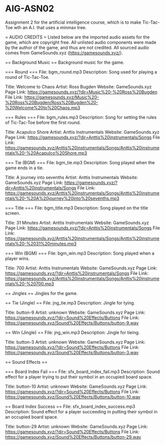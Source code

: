# AIG-ASN02
Assignment 2 for the artificial intelligence course, which is to make Tic-Tac-Toe wth an A.I. that uses a minmax tree.

= AUDIO CREDITS =
Listed below are the imported audio assets for the game, which are copyright free.
All unlisted audio components were made by the author of the game, and thus are not credited.
All sourced audio comes from GameSounds.xyz (https://gamesounds.xyz/).

== Background Music ==
Background music for the game.

=== Round ===
File: bgm_round.mp3
Description: Song used for playing a round of Tic-Tac-Toe.

Title: Welcome to Chaos
Artist: Ross Bugden
Website: GameSounds.xyz
Page Link: https://gamesounds.xyz/?dir=Music%20-%20Ross%20Bugden
File Link: https://gamesounds.xyz/Music%20-%20Ross%20Bugden/Ross%20Bugden%20-%20Welcome%20to%20Chaos.mp3


=== Rules ===
File: bgm_rules.mp3
Description: Song for setting the rules of Tic-Tac-Toe before the first round.

Title: Acapulco Shore
Artist: Anttis Instrumentals
Website: GameSounds.xyz
Page Link: https://gamesounds.xyz/?dir=Anttis%20instrumentals/Songs
File Link: https://gamesounds.xyz/Anttis%20instrumentals/Songs/Anttis%20instrumentals%20-%20Acapulco%20Shore.mp3


=== Tie (BGM) ===
File: bgm_tie.mp3
Description: Song played when the game ends in a tie.

Title: A journey into sevenths
Artist: Anttis Instrumentals
Website: GameSounds.xyz
Page Link: https://gamesounds.xyz/?dir=Anttis%20instrumentals/Songs
File Link: https://gamesounds.xyz/Anttis%20instrumentals/Songs/Anttis%20instrumentals%20-%20A%20journey%20into%20sevenths.mp3


=== Title ===
File: bgm_title.mp3
Description: Song played on the title screen.

Title: 31 Minutes
Artist: Anttis Instrumentals
Website: GameSounds.xyz
Page Link: https://gamesounds.xyz/?dir=Anttis%20instrumentals/Songs
File Link: https://gamesounds.xyz/Anttis%20instrumentals/Songs/Anttis%20instrumentals%20-%2031%20minutes.mp3


=== Win (BGM) ===
File: bgm_win.mp3
Description: Song played when a player wins.

Title: 700
Artist: Anttis Instrumentals
Website: GameSounds.xyz
Page Link: https://gamesounds.xyz/?dir=Anttis%20instrumentals/Songs
File Link: https://gamesounds.xyz/Anttis%20instrumentals/Songs/Anttis%20instrumentals%20-%20700.mp3

== Jingles ==
Jingles for the game.

== Tie (Jingle) ==
File: jng_tie.mp3
Description: Jingle for tying.

Title: button-9
Artist: unknown
Website: GameSounds.xyz
Page Link: https://gamesounds.xyz/?dir=Sound%20Effects/Buttons
File Link: https://gamesounds.xyz/Sound%20Effects/Buttons/button-9.wav


== Win (Jingle) ==
File: jng_win.mp3
Description: Jingle for tieing.

Title: button-3
Artist: unknown
Website: GameSounds.xyz
Page Link: https://gamesounds.xyz/?dir=Sound%20Effects/Buttons
File Link: https://gamesounds.xyz/Sound%20Effects/Buttons/button-3.wav

== Sound Effects ==

=== Board Index Fail ===
File: sfx_board_index_fail.mp3
Description: Sound effect for a player trying to put their symbol in an occupied board space.

Title: button-10
Artist: unknown
Website: GameSounds.xyz
Page Link: https://gamesounds.xyz/?dir=Sound%20Effects/Buttons
File Link: https://gamesounds.xyz/Sound%20Effects/Buttons/button-10.wav

== Board Index Success ==
File: sfx_board_index_success.mp3
Description:  Sound effect for a player succeeding in putting their symbol in an occupied board space.

Title: button-29
Artist: unknown
Website: GameSounds.xyz
Page Link: https://gamesounds.xyz/?dir=Sound%20Effects/Buttons
File Link: https://gamesounds.xyz/Sound%20Effects/Buttons/button-29.wav


